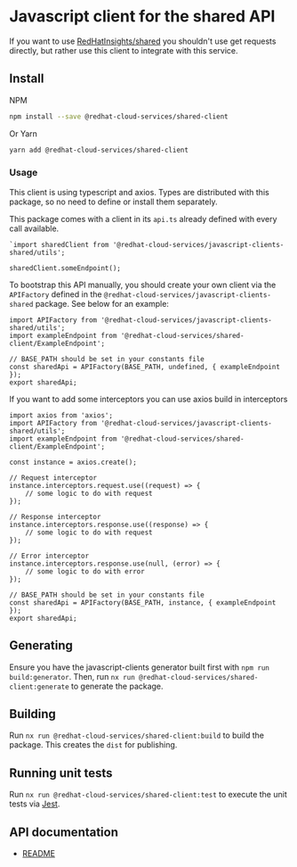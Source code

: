 # Javascript client for the shared API
If you want to use [RedHatInsights/shared](https://github.com/RedHatInsights/shared) you shouldn't use get requests directly, but rather use this client to integrate with this service.

## Install
NPM
```bash
npm install --save @redhat-cloud-services/shared-client
```

Or Yarn
```bash
yarn add @redhat-cloud-services/shared-client
```

### Usage
This client is using typescript and axios. Types are distributed with this package, so no need to define or install them separately.

This package comes with a client in its `api.ts` already defined with every call available. 
```JS
`import sharedClient from '@redhat-cloud-services/javascript-clients-shared/utils';

sharedClient.someEndpoint();
```

To bootstrap this API manually, you should create your own client via the `APIFactory` defined in the `@redhat-cloud-services/javascript-clients-shared` package. See below for an example:
```JS
import APIFactory from '@redhat-cloud-services/javascript-clients-shared/utils'; 
import exampleEndpoint from '@redhat-cloud-services/shared-client/ExampleEndpoint';

// BASE_PATH should be set in your constants file
const sharedApi = APIFactory(BASE_PATH, undefined, { exampleEndpoint });
export sharedApi;
```

If you want to add some interceptors you can use axios build in interceptors
```JS
import axios from 'axios';
import APIFactory from '@redhat-cloud-services/javascript-clients-shared/utils';
import exampleEndpoint from '@redhat-cloud-services/shared-client/ExampleEndpoint';

const instance = axios.create();

// Request interceptor
instance.interceptors.request.use((request) => {
    // some logic to do with request
});

// Response interceptor
instance.interceptors.response.use((response) => {
    // some logic to do with request
});

// Error interceptor
instance.interceptors.response.use(null, (error) => {
    // some logic to do with error
});

// BASE_PATH should be set in your constants file
const sharedApi = APIFactory(BASE_PATH, instance, { exampleEndpoint });
export sharedApi;
```
## Generating

Ensure you have the javascript-clients generator built first with `npm run build:generator`. Then, run `nx run @redhat-cloud-services/shared-client:generate` to generate the package.

## Building

Run `nx run @redhat-cloud-services/shared-client:build` to build the package. This creates the `dist` for publishing.

## Running unit tests

Run `nx run @redhat-cloud-services/shared-client:test` to execute the unit tests via [Jest](https://jestjs.io).

## API documentation

* [README](doc/README.md)
